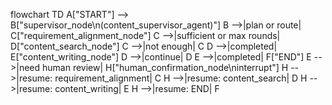 flowchart TD
  A["START"] --> B["supervisor_node\n(content_supervisor_agent)"]
  B -->|plan or route| C["requirement_alignment_node"]
  C -->|sufficient or max rounds| D["content_search_node"]
  C -->|not enough| C
  D -->|completed| E["content_writing_node"]
  D -->|continue| D
  E -->|completed| F["END"]
  E -->|need human review| H["human_confirmation_node\ninterrupt"]
  H -->|resume: requirement_alignment| C
  H -->|resume: content_search| D
  H -->|resume: content_writing| E
  H -->|resume: END| F